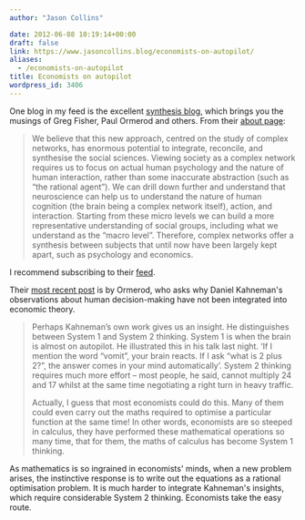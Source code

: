 ```yaml
---
author: "Jason Collins"

date: 2012-06-08 10:19:14+00:00
draft: false
link: https://www.jasoncollins.blog/economists-on-autopilot/
aliases:
  - /economists-on-autopilot
title: Economists on autopilot
wordpress_id: 3406
---
```


One blog in my feed is the excellent [synthesis blog](http://www.synthesisips.net/category/blog/), which brings you the musings of Greg Fisher, Paul Ormerod and others. From their [about page](http://www.synthesisips.net/about-us/our-approach/):



<blockquote>We believe that this new approach, centred on the study of complex networks, has enormous potential to integrate, reconcile, and synthesise the social sciences.  Viewing society as a complex network requires us to focus on actual human psychology and the nature of human interaction, rather than some inaccurate abstraction (such as “the rational agent”).  We can drill down further and understand that neuroscience can help us to understand the nature of human cognition (the brain being a complex network itself), action, and interaction.  Starting from these micro levels we can build a more representative understanding of social groups, including what we understand as the “macro level”.  Therefore, complex networks offer a synthesis between subjects that until now have been largely kept apart, such as psychology and economics.</blockquote>



I recommend subscribing to their [feed](http://www.synthesisips.net/feed/).

Their [most recent post](http://www.synthesisips.net/blog/kahneman-and-schizophrenia-in-economics/) is by Ormerod, who asks why Daniel Kahneman's observations about human decision-making have not been integrated into economic theory.



<blockquote>Perhaps Kahneman’s own work gives us an insight.  He distinguishes between System 1 and System 2 thinking.  System 1 is when the brain is almost on autopilot.  He illustrated this in his talk last night.  ‘If I mention the word “vomit”, your brain reacts.  If I ask “what is 2 plus 2?”, the answer comes in your mind automatically’.  System 2 thinking requires much more effort – most people, he said, cannot multiply 24 and 17 whilst at the same time negotiating a right turn in heavy traffic.

Actually, I guess that most economists could do this.  Many of them could even carry out the maths required to optimise a particular function at the same time!  In other words, economists are so steeped in calculus, they have performed these mathematical operations so many time, that for them, the maths of calculus has become System 1 thinking.</blockquote>



As mathematics is so ingrained in economists' minds, when a new problem arises, the instinctive response is to write out the equations as a rational optimisation problem. It is much harder to integrate Kahneman's insights, which require considerable System 2 thinking. Economists take the easy route.
